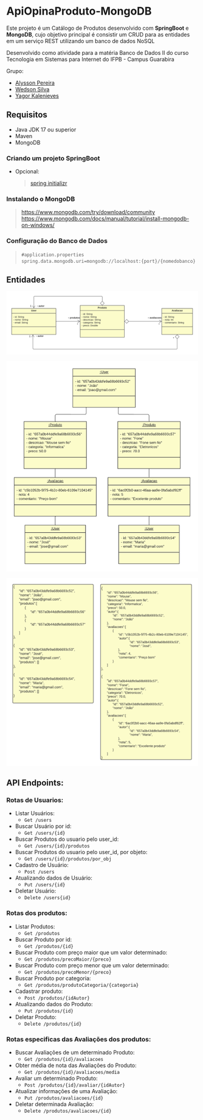 # ApiOpinaProduto-MongoDB

  Este projeto é um Catálogo de Produtos desenvolvido com **SpringBoot** e **MongoDB**, cujo objetivo principal é consistir um CRUD para as entidades em um serviço REST utilizando um banco de dados NoSQL

  Desenvolvido como atividade para a matéria Banco de Dados II do curso Tecnologia em Sistemas para Internet do IFPB - Campus Guarabira

  Grupo:
  - [Alysson Pereira](github.com/AlyssonP)
  - [Wedson Silva](github.com/wedson97)
  - [Yagor Kalenieves](github.com/klnyagor)

## Requisitos
* Java JDK 17 ou superior
* Maven
* MongoDB

### Criando um projeto SpringBoot
* Opcional: 
  > [spring initializr](https://start.spring.io/)

### Instalando o MongoDB
> https://www.mongodb.com/try/download/community <br />
> https://www.mongodb.com/docs/manual/tutorial/install-mongodb-on-windows/

### Configuração do Banco de Dados

>  ```#application.properties``` <br />
>  ```spring.data.mongodb.uri=mongodb://localhost:{port}/{nomedobanco}```

## Entidades

![Entidades](imagens/entidades-classes.png)

![Objetos](imagens/entidades-objetos.png)

![Json](imagens/entidades-json.png)

## API Endpoints:

### Rotas de Usuarios:
- Listar Usuários: 
  - ```Get /users```
- Buscar Usuário por id: 
  - ```Get /users/{id}```
- Buscar Produtos do usuario pelo user_id: 
  - ```Get /users/{id}/produtos```
- Buscar Produtos do usuario pelo user_id, por objeto: 
  - ```Get /users/{id}/produtos/por_obj```
- Cadastro de Usuário: 
  - ```Post /users```
- Atualizando dados de Usuário: 
  - ```Put /users/{id}```
- Deletar Usuário: 
  - ```Delete /users{id}```

### Rotas dos produtos:
- Listar Produtos: 
  - ```Get /produtos```
- Buscar Produto por id: 
  - ```Get /produtos/{id}```
- Buscar Produto com preço maior que um valor determinado: 
  - ```Get /produtos/precoMaior/{preco}```
- Buscar Produto com preço menor que um valor determinado: 
  - ```Get /produtos/precoMenor/{preco}```
- Buscar Produto por categoria: 
  - ```Get /produtos/produtoCategoria/{categoria}```
- Cadastrar produto: 
  - ```Post /produtos/{idAutor}```
- Atualizando dados do Produto: 
  - ```Put /produtos/{id}```
- Deletar Produto: 
  - ```Delete /produtos/{id}```

### Rotas especificas das Avaliações dos produtos:
- Buscar Avaliações de um determinado Produto: 
  - ```Get /produtos/{id}/avaliacoes```
- Obter média de nota das Avaliações do Produto: 
  - ```Get /produtos/{id}/avaliacoes/media```
- Avaliar um determinado Produto: 
  - ```Post /produtos/{id}/avaliar/{idAutor}```
- Atualizar informações de uma Avaliação: 
  - ```Put /produtos/avaliacoes/{id}```
- Deletar determinada Avaliação: 
  - ```Delete /produtos/avaliacoes/{id}```

